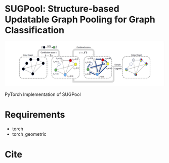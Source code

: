 # SUGPool: Structure-based Updatable Graph Pooling for Graph Classification

![image](https://github.com/SourceCode1037/SUGPool/blob/main/image.png)

PyTorch Implementation of SUGPool

# Requirements

- torch
- torch_geometric

# Cite
